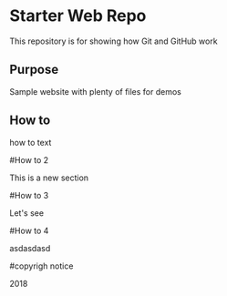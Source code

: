 # Starter Web Repo

This repository is for showing how Git and GitHub work

## Purpose

Sample website with plenty of files for demos

## How to

how to text

#How to 2

This is a new section

#How to 3

Let's see

#How to 4

asdasdasd

#copyrigh notice

2018